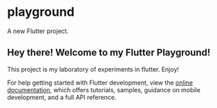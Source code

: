# playground

A new Flutter project.

## Hey there! Welcome to my Flutter Playground!

This project is my laboratory of experiments in flutter.
Enjoy!



For help getting started with Flutter development, view the
[online documentation](https://docs.flutter.dev/), which offers tutorials,
samples, guidance on mobile development, and a full API reference.
